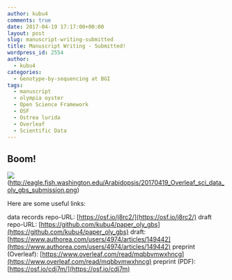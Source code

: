 ```yaml
---
author: kubu4
comments: true
date: 2017-04-19 17:17:00+00:00
layout: post
slug: manuscript-writing-submitted
title: Manuscript Writing - Submitted!
wordpress_id: 2554
author:
  - kubu4
categories:
  - Genotype-by-sequencing at BGI
tags:
  - manuscript
  - olympia oyster
  - Open Science Framework
  - OSF
  - Ostrea lurida
  - Overleaf
  - Scientific Data
---
```


## Boom!



![](https://eagle.fish.washington.edu/Arabidopsis/20170419_Overleaf_sci_data_oly_gbs_submission.png)(http://eagle.fish.washington.edu/Arabidopsis/20170419_Overleaf_sci_data_oly_gbs_submission.png)



Here are some useful links:

data records repo-URL: [https://osf.io/j8rc2/](https://osf.io/j8rc2/)
draft repo-URL: [https://github.com/kubu4/paper_oly_gbs](https://github.com/kubu4/paper_oly_gbs)
draft: [https://www.authorea.com/users/4974/articles/149442](https://www.authorea.com/users/4974/articles/149442)
preprint (Overleaf): [https://www.overleaf.com/read/mqbbvmwxhncg](https://www.overleaf.com/read/mqbbvmwxhncg)
preprint (PDF): [https://osf.io/cdj7m/](https://osf.io/cdj7m)
